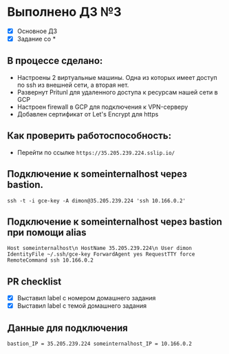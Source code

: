 # Выполнено ДЗ №3

 - [X] Основное ДЗ
 - [X] Задание со *

## В процессе сделано:
 - Настроены 2 виртуальные машины. Одна из которых имеет доступ по ssh из внешней сети, а вторая нет.
 - Развернут Pritunl для удаленного доступа к ресурсам нашей сети в GCP
 - Настроен firewall в GCP для подключения к VPN-серверу
 - Добавлен сертификат от Let's Encrypt для https

## Как проверить работоспособность:
 - Перейти по ссылке `https://35.205.239.224.sslip.io/`
 
## Подключение к someinternalhost через bastion.
`ssh -t -i gce-key -A dimon@35.205.239.224 'ssh 10.166.0.2'`

## Подключение к someinternalhost через bastion при помощи alias
`
Host someinternalhost\n
    HostName 35.205.239.224\n
    User dimon
    IdentityFile ~/.ssh/gce-key
    ForwardAgent yes
    RequestTTY force
    RemoteCommand ssh 10.166.0.2
`
## PR checklist
 - [X] Выставил label с номером домашнего задания
 - [X] Выставил label с темой домашнего задания

## Данные для подключения
`
bastion_IP = 35.205.239.224
someinternalhost_IP = 10.166.0.2
`
